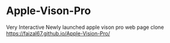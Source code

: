 # Apple-Vison-Pro

Very Interactive Newly launched apple vison pro web page clone 
https://faizal67.github.io/Apple-Vision-Pro/
